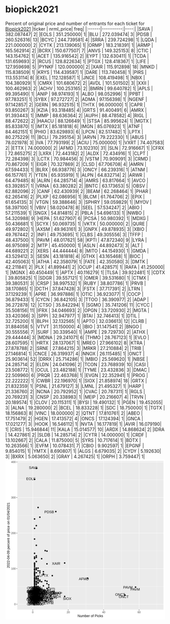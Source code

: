 # biopick2021
Percent of original price and number of entrants for each ticket for [Biopick2021](https://twitter.com/hashtag/Biopick2021)
|ticker | nrml_price| freq|
|:------|----------:|----:|
|SAVA   | 382.087447|    2|
|EOLS   | 351.250000|    1|
|BLU    | 272.039474|    3|
|PDSB   | 260.526316|   13|
|BCYC   | 244.739581|    4|
|SRRA   | 239.724298|    1|
|LQDA   | 221.000000|    2|
|CYTK   | 213.139065|    1|
|ORMP   | 183.218391|    1|
|ARMP   | 165.562914|    2|
|BCRX   | 150.677507|    7|
|ANVS   | 149.325153|    8|
|CTIC   | 143.154762|    1|
|ACET   | 135.916542|    2|
|EYPT   | 132.630411|    1|
|TCDA   | 131.659693|    2|
|RCUS   | 128.822634|    1|
|PTGX   | 128.418367|    1|
|LIFE   | 127.959698|    5|
|PYNKF  | 120.000000|    2|
|XAIR   | 115.912898|   18|
|MNKD   | 115.838509|    1|
|KRYS   | 114.439587|    1|
|DARE   | 113.740458|    1|
|PIRS   | 113.553114|    8|
|EXEL   | 112.128587|    1|
|JNCE   | 108.419498|    1|
|NBIX   | 104.380929|    1|
|CMRX   | 101.680672|    2|
|AVDL   | 101.501502|    3|
|XXII   | 100.462963|    2|
|ACHV   | 100.253165|    2|
|BMRN   |  99.640782|    1|
|APLS   |  99.395490|    1|
|ANIP   |  98.974193|    1|
|ALBO   |  98.052996|    1|
|PPBT   |  97.783251|    1|
|SYBX   |  97.272727|    2|
|ADMA   |  97.156398|    1|
|NGENF  |  97.142857|    2|
|GERN   |  96.932515|    1|
|THTX   |  96.000000|    1|
|CAPR   |  93.850267|    3|
|KZIA   |  93.318485|    4|
|GRTS   |  91.400491|    6|
|AMRX   |  91.393443|    1|
|IMMP   |  88.636364|    2|
|AUPH   |  88.478582|    4|
|RIGL   |  88.472622|    2|
|HAACU  |  88.126649|    1|
|STSA   |  85.995624|    1|
|MGTX   |  85.833870|    1|
|IMTX   |  85.181818|    6|
|IMGN   |  85.076923|    1|
|ATNF   |  84.462151|    1|
|PHIO   |  83.629893|    6|
|LPCN   |  82.517482|    1|
|LPTX   |  80.275229|   11|
|BCLI   |  79.295154|    3|
|ARVN   |  79.222330|    1|
|ABUS   |  78.021978|    3|
|IVA    |  77.793199|    2|
|ACIU   |  75.000000|    1|
|VXRT   |  74.407583|    2|
|ETTX   |  74.000000|    2|
|AFMD   |  73.102310|   31|
|SLN    |  72.916667|    1|
|CFRX   |  72.865275|    2|
|LXRX   |  72.443182|    2|
|ALDX   |  72.434916|    1|
|CLPT   |  72.284398|    3|
|LCTX   |  70.984456|    3|
|VSTM   |  70.909091|    3|
|CRMD   |  70.867209|    1|
|EIGR   |  70.327869|    2|
|CLSD   |  67.706708|    4|
|AMRN   |  67.594433|    1|
|BLRX   |  66.938776|    3|
|ONCY   |  66.239316|    1|
|ATNM   |  66.157761|    7|
|YTEN   |  65.935919|    1|
|ALPN   |  64.832714|    2|
|ARWR   |  64.479485|    8|
|ALRN   |  64.285714|    4|
|AMRS   |  63.817664|    1|
|AVCO   |  63.392857|    1|
|VRNA   |  63.380282|    2|
|BNTC   |  63.173653|    5|
|OBSV   |  62.882096|    2|
|CANF   |  62.430939|    2|
|BEAM   |  62.268464|    1|
|PHAR   |  62.265416|    2|
|PLXP   |  62.086956|    1|
|BLCM   |  61.764706|    2|
|EPIX   |  61.654135|    3|
|VTGN   |  59.388646|    3|
|SPHRY  |  59.059829|    1|
|MYOV   |  58.397100|    1|
|VBIV   |  58.020478|    8|
|SEEL   |  57.534247|    2|
|ABIO   |  57.211539|    1|
|SNGX   |  54.814815|    2|
|PBLA   |  54.696133|    1|
|NWBO   |  54.320988|    9|
|HEPA   |  51.627907|    6|
|PCSA   |  50.980392|    1|
|MDXG   |  50.436681|    1|
|SCYX   |  50.069735|    1|
|VKTX   |  50.000000|    2|
|QURE   |  49.972802|    1|
|AXSM   |  49.963161|    3|
|GNPX   |  49.878935|    3|
|XBIO   |  49.767442|    2|
|INFI   |  49.753695|    1|
|CLBS   |  49.305556|    3|
|TFFP   |  48.437500|    1|
|PAVM   |  48.017621|   58|
|KPTI   |  47.872340|    9|
|LYRA   |  46.975089|    2|
|MTP    |  45.450000|    1|
|ASLN   |  44.892473|    3|
|ALT    |  44.689221|    2|
|XERS   |  44.444444|    8|
|MITO   |  44.154930|    1|
|GMDA   |  43.529412|    3|
|SESN   |  43.181818|    4|
|GTHX   |  43.165468|    1|
|BIOC   |  42.405063|    1|
|ATHA   |  42.358079|    1|
|FATE   |  42.350580|    3|
|DMTK   |  42.211841|    2|
|PLX    |  41.899441|    2|
|OCUP   |  41.428571|    1|
|RAFA   |  41.250000|    1|
|MGNX   |  40.450449|    1|
|APTX   |  40.116279|    1|
|TLSA   |  39.922481|    1|
|CDTX   |  39.805825|    1|
|SDGR   |  39.557121|    1|
|OMER   |  39.531680|    1|
|CTMX   |  39.380531|    3|
|CRSP   |  38.997532|    1|
|RUBY   |  38.807786|    1|
|PRVB   |  38.170865|    1|
|DCTH   |  37.847428|    3|
|FSTX   |  37.717391|    2|
|LTRN   |  37.129239|    1|
|APRE   |  36.997886|    1|
|OTIC   |  36.923077|    1|
|COCP   |  36.879433|    1|
|CYCN   |  36.842105|    3|
|TTOO   |  36.390977|    2|
|ADAP   |  36.272878|   12|
|CTSO   |  35.842294|    1|
|SGMO   |  35.741206|   11|
|CYCC   |  35.508156|   11|
|IFRX   |  34.046693|    2|
|OPGN   |  33.720930|    2|
|MGTA   |  33.420366|    3|
|SPPI   |  32.947977|    1|
|BTAI   |  32.746413|    1|
|DTIL   |  32.725200|    1|
|BLPH   |  32.132565|    1|
|APTO   |  32.036613|   12|
|CLRB   |  31.884058|    5|
|VTVT   |  31.150000|    4|
|IBIO   |  31.147541|    2|
|BNGO   |  30.555556|    7|
|SURF   |  30.339540|    1|
|AMPE   |  29.729730|    2|
|ATHX   |  29.444444|    3|
|MDNA   |  29.241071|    6|
|THMO   |  28.767123|    1|
|EVLO   |  28.607595|    1|
|HRTX   |  28.137067|    1|
|MREO   |  27.966102|    8|
|KTRA   |  27.878788|    2|
|SRNE   |  27.864215|    3|
|MRKR   |  27.210884|    2|
|TRIB   |  27.146814|    1|
|CNCE   |  26.319937|    4|
|NNOX   |  26.115485|    1|
|ONCT   |  25.903614|   52|
|DRRX   |  25.714286|    1|
|MBIO   |  25.569620|    1|
|NBSE   |  24.285714|    2|
|ELDN   |  24.041096|    2|
|TCON   |  23.768939|   10|
|CASI   |  23.508772|    1|
|OCUL   |  23.482188|    1|
|TYME   |  23.432836|    3|
|DMAC   |  22.509960|    6|
|PRQR   |  22.463768|    1|
|EVGN   |  22.352941|    1|
|PROG   |  22.222222|    1|
|CWBR   |  22.196970|    1|
|SIOX   |  21.858974|   18|
|GRTX   |  21.832359|    1|
|PSNL   |  21.679127|    3|
|LMNL   |  21.495327|    1|
|HARP   |  21.336760|    2|
|NCNA   |  20.792952|    1|
|CVAC   |  20.787311|    1|
|RGLS   |  20.769231|    3|
|CNSP   |  20.338983|    1|
|MEIP   |  20.216607|    4|
|TRVN   |  20.189574|    1|
|CLOV   |  20.115311|    1|
|BYSI   |  19.490132|    1|
|PGEN   |  19.452055|    3|
|ALNA   |  19.280000|    2|
|BCEL   |  18.833228|    1|
|SDC    |  18.750000|    1|
|TGTX   |  18.156863|    8|
|VINC   |  18.000000|    2|
|QTNT   |  17.810761|    2|
|ABEO   |  17.751479|    2|
|HGEN   |  17.413572|    4|
|ONCS   |  17.124394|    1|
|GNCA   |  17.021277|    3|
|HOOK   |  16.546112|    1|
|NVTA   |  16.177819|    1|
|AVIR   |  16.079190|    1|
|CRIS   |  15.946844|   11|
|KALA   |  15.014577|   10|
|ARDX   |  14.868624|    2|
|IDRA   |  14.427861|    2|
|SLDB   |  14.285714|    2|
|CYTR   |  14.000000|    1|
|CRDF   |  13.102667|    2|
|CALA   |  11.875000|    5|
|SYRS   |  10.717614|    1|
|BDTX   |  10.263566|    1|
|EVFM   |  10.078431|    7|
|CBIO   |   9.902597|    1|
|EPGNF  |   9.854015|    1|
|YMTX   |   8.690807|    1|
|ALGS   |   6.679035|    2|
|CYDY   |   5.192630|    3|
|BXRX   |   5.063650|    2|
|GRAY   |   4.267425|    1|
|ORPH   |   3.759447|    1|
![retvspicks](biopicks.png?raw=true)
